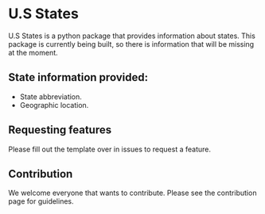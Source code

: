 # U.S States
U.S States is a python package that provides information about states. This package is currently being built, so there is information that will be missing at the moment. 

## State information provided:
- State abbreviation.
- Geographic location.

## Requesting features
Please fill out the template over in issues to request a feature. 

## Contribution
We welcome everyone that wants to contribute. Please see the contribution page for guidelines.